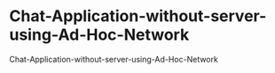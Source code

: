 # Chat-Application-without-server-using-Ad-Hoc-Network
 Chat-Application-without-server-using-Ad-Hoc-Network 
